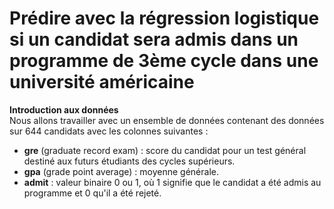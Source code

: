 # Prédire avec la régression logistique si un candidat sera admis dans un programme de 3ème cycle dans une université américaine
**Introduction aux données**    
Nous allons travailler avec un ensemble de données contenant des données sur 644 candidats avec les colonnes suivantes :
- **gre** (graduate record exam) : score du candidat pour un test général destiné aux futurs étudiants des cycles supérieurs.
- **gpa** (grade point average) : moyenne générale.
- **admit** : valeur binaire 0 ou 1, où 1 signifie que le candidat a été admis au programme et 0 qu'il a été rejeté.
